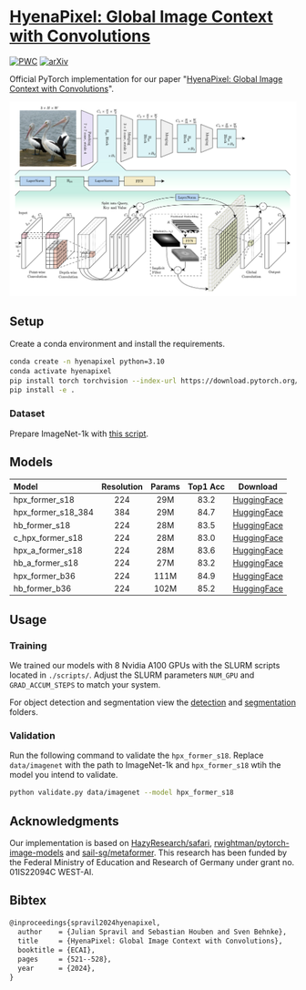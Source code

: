 # [HyenaPixel: Global Image Context with Convolutions](https://arxiv.org/abs/2402.19305)

[![PWC](https://img.shields.io/endpoint.svg?url=https://paperswithcode.com/badge/hyenapixel-global-image-context-with/image-classification-on-imagenet)](https://paperswithcode.com/sota/image-classification-on-imagenet?p=hyenapixel-global-image-context-with)
[![arXiv](https://img.shields.io/badge/arXiv-2402.19305-b31b1b.svg?style=flat)](https://arxiv.org/abs/2402.19305)

Official PyTorch implementation for our paper "[HyenaPixel: Global Image Context with Convolutions](https://arxiv.org/abs/2402.19305)".

![Visualization of HyenaPixel](docs/hyenapixel.png)

## Setup

Create a conda environment and install the requirements.
```bash
conda create -n hyenapixel python=3.10
conda activate hyenapixel
pip install torch torchvision --index-url https://download.pytorch.org/whl/cu118
pip install -e .
```

### Dataset

Prepare ImageNet-1k with [this script](https://gist.github.com/BIGBALLON/8a71d225eff18d88e469e6ea9b39cef4).

## Models

| Model              | Resolution | Params | Top1 Acc |                                   Download                                   |
| :----------------- | :--------: | :----: | :------: | :--------------------------------------------------------------------------: |
| hpx_former_s18     |    224     |  29M   |   83.2   |   [HuggingFace](https://huggingface.co/Spravil/hpx_former_s18.westai_in1k)   |
| hpx_former_s18_384 |    384     |  29M   |   84.7   | [HuggingFace](https://huggingface.co/Spravil/hpx_former_s18.westai_in1k_384) |
| hb_former_s18      |    224     |  28M   |   83.5   |   [HuggingFace](https://huggingface.co/Spravil/hb_former_s18.westai_in1k)    |
| c_hpx_former_s18   |    224     |  28M   |   83.0   |  [HuggingFace](https://huggingface.co/Spravil/c_hpx_former_s18.westai_in1k)  |
| hpx_a_former_s18   |    224     |  28M   |   83.6   |  [HuggingFace](https://huggingface.co/Spravil/hpx_a_former_s18.westai_in1k)  |
| hb_a_former_s18    |    224     |  27M   |   83.2   |  [HuggingFace](https://huggingface.co/Spravil/hb_a_former_s18.westai_in1k)   |
| hpx_former_b36     |    224     |  111M  |   84.9   |   [HuggingFace](https://huggingface.co/Spravil/hpx_former_b36.westai_in1k)   |
| hb_former_b36      |    224     |  102M  |   85.2   |   [HuggingFace](https://huggingface.co/Spravil/hb_former_b36.westai_in1k)    |

## Usage

### Training

We trained our models with 8 Nvidia A100 GPUs with the SLURM scripts located in `./scripts/`.
Adjust the SLURM parameters `NUM_GPU` and `GRAD_ACCUM_STEPS` to match your system.

For object detection and segmentation view the [detection](detection/) and [segmentation](segmentation/) folders. 

### Validation

Run the following command to validate the `hpx_former_s18`.
Replace `data/imagenet` with the path to ImageNet-1k and `hpx_former_s18` wtih the model you intend to validate.

```bash
python validate.py data/imagenet --model hpx_former_s18
```

## Acknowledgments

Our implementation is based on [HazyResearch/safari](https://github.com/HazyResearch/safari/), [rwightman/pytorch-image-models](https://github.com/rwightman/pytorch-image-models) and [sail-sg/metaformer](https://github.com/sail-sg/metaformer).
This research has been funded by the Federal Ministry of Education and Research of Germany under grant no. 01IS22094C WEST-AI.

## Bibtex

```
@inproceedings{spravil2024hyenapixel,
  author    = {Julian Spravil and Sebastian Houben and Sven Behnke},
  title     = {HyenaPixel: Global Image Context with Convolutions},
  booktitle = {ECAI},
  pages     = {521--528},
  year      = {2024},
}
```
